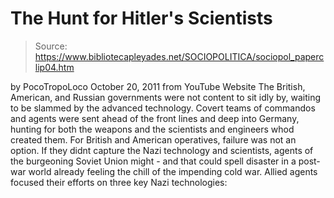 # The Hunt for Hitler's Scientists

> Source: https://www.bibliotecapleyades.net/SOCIOPOLITICA/sociopol_paperclip04.htm

by
PocoTropoLoco
October 20, 2011
from
YouTube Website
The British, American, and Russian governments were not content to sit idly
by, waiting to be slammed by the advanced technology.
Covert teams of commandos and agents were sent ahead of the front lines and
deep into Germany, hunting for both the weapons and the scientists and
engineers whod created them.
For British and American operatives, failure was not an option. If they
didnt capture the
Nazi technology and scientists, agents of the burgeoning
Soviet Union might - and that could spell disaster in a post-war world
already feeling the chill of the impending cold war.
Allied agents focused their efforts on three key Nazi technologies:
